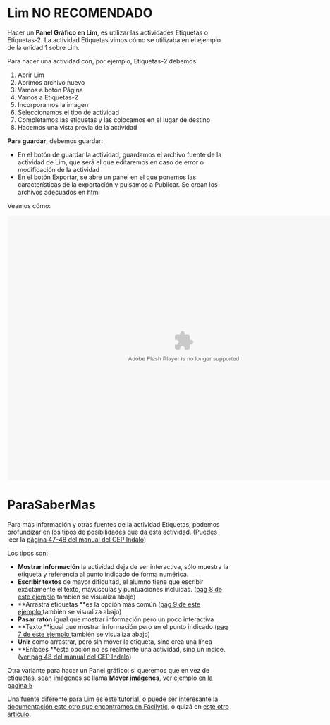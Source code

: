 
# Lim NO RECOMENDADO

Hacer un **Panel Gráfico en Lim**, es utilizar las actividades Etiquetas o Etiquetas-2. La actividad Etiquetas vimos cómo se utilizaba en el ejemplo de la unidad 1 sobre Lim.

Para hacer una actividad con, por ejemplo, Etiquetas-2 debemos:

1. Abrir Lim
1. Abrimos archivo nuevo
1. Vamos a botón Página
1. Vamos a Etiquetas-2
1. Incorporamos la imagen
1. Seleccionamos el tipo de actividad
1. Completamos las etiquetas y las colocamos en el lugar de destino
1. Hacemos una vista previa de la actividad

**Para guardar**, debemos guardar:

- En el botón de guardar la actividad, guardamos el archivo fuente de la actividad de Lim, que será el que editaremos en caso de error o modificación de la actividad
- En el botón Exportar, se abre un panel en el que ponemos las características de la exportación y pulsamos a Publicar. Se crean los archivos adecuados en html

Veamos cómo:

<object data="http://aularagon.catedu.es/materialesaularagon2013/herramelabor/tm3/PG_lim.swf" height="600" type="application/x-shockwave-flash" width="800"><param name="src" value="http://aularagon.catedu.es/materialesaularagon2013/herramelabor/tm3/PG_lim.swf"/></object>

# ParaSaberMas

Para más información y otras fuentes de la actividad Etiquetas, podemos profundizar en los tipos de posibilidades que da esta actividad. (Puedes leer la [página 47-48 del manual del CEP Indalo](http://catedu.es/materialesaularagon2013/herramelabor/mm3/paginas.pdf))

Los tipos son:

- **Mostrar información** la actividad deja de ser interactiva, sólo muestra la etiqueta y referencia al punto indicado de forma numérica.
- **Escribir textos** de mayor dificultad, el alumno tiene que escribir exáctamente el texto, mayúsculas y puntuaciones incluidas. ([pag 8 de este ejemplo](http://www.educalim.com/demos_es/demo.html) también se visualiza abajo)
- **Arrastra etiquetas **es la opción más común ([pag 9 de este ejemplo ](http://www.educalim.com/demos_es/demo.html)también se visualiza abajo)
- **Pasar ratón** igual que mostrar información pero un poco interactiva
- **Texto **igual que mostrar información pero en el punto indicado ([pag 7 de este ejemplo ](http://www.educalim.com/demos_es/demo.html)también se visualiza abajo)
- **Unir** como arrastrar, pero sin mover la etiqueta, sino crea una línea
- **Enlaces **esta opción no es realmente una actividad, sino un índice. ([ver pág 48 del manual del CEP Indalo](http://catedu.es/materialesaularagon2013/herramelabor/mm3/paginas.pdf))

Otra variante para hacer un Panel gráfico: si queremos que en vez de etiquetas, sean imágenes se llama **Mover imágenes**, [ver ejemplo en la página 5](http://www.educalim.com/demos_es/demo240.html)

Una fuente diferente para Lim es este [tutorial](http://canaltic.com/blog/pdf/miPrimerEdiLIM.pdf), o puede ser interesante [la documentación este otro que encontramos en Facilytic](http://www.catedu.es/facilytic/2013/10/11/edilim-tutoriales-de-uso/), o quizá en [este otro artículo](http://www.catedu.es/facilytic/2013/05/20/lim-libros-interactivos-multimedia/).

